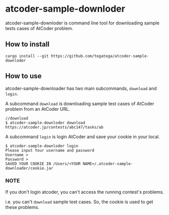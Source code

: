 # atcoder-sample-downloder
atcoder-sample-downloder is command line tool for downloading sample tests cases of AtCoder problem.

## How to install
```
cargo install --git https://github.com/togatoga/atcoder-sample-downloder
```

## How to use
atcoder-sample-downloader has two main subcommands, `download` and `login`.

A subcommand `download` is downloading sample test cases of AtCoder problem from an AtCoder URL.
```
//download
$ atcoder-sample-downloder download https://atcoder.jp/contests/abc147/tasks/ab

```
A subcommand `login` is login AtCoder and save your cookie in your local.
```
$ atcoder-sample-downloder login
Please input Your username and password
Username >
Password >
SAVED YOUR COOKIE IN /Users/<YOUR NAME>/.atcoder-sample-downloader/cookie.jar
```

### NOTE
If you don't login atcoder, you can't access the running contest's problems.

i.e. you can't `download` sample test cases.
So, the cookie is used to get these problems.